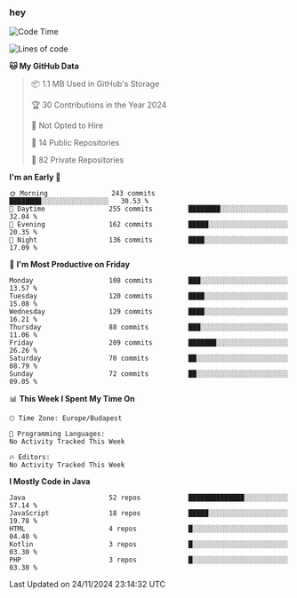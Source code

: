 ### hey

<!--START_SECTION:waka-->
![Code Time](http://img.shields.io/badge/Code%20Time-1%2C037%20hrs%202%20mins-blue)

![Lines of code](https://img.shields.io/badge/From%20Hello%20World%20I%27ve%20Written-1.1%20million%20lines%20of%20code-blue)

**🐱 My GitHub Data** 

> 📦 1.1 MB Used in GitHub's Storage 
 > 
> 🏆 30 Contributions in the Year 2024
 > 
> 🚫 Not Opted to Hire
 > 
> 📜 14 Public Repositories 
 > 
> 🔑 82 Private Repositories 
 > 
**I'm an Early 🐤** 

```text
🌞 Morning                243 commits         ████████░░░░░░░░░░░░░░░░░   30.53 % 
🌆 Daytime                255 commits         ████████░░░░░░░░░░░░░░░░░   32.04 % 
🌃 Evening                162 commits         █████░░░░░░░░░░░░░░░░░░░░   20.35 % 
🌙 Night                  136 commits         ████░░░░░░░░░░░░░░░░░░░░░   17.09 % 
```
📅 **I'm Most Productive on Friday** 

```text
Monday                   108 commits         ███░░░░░░░░░░░░░░░░░░░░░░   13.57 % 
Tuesday                  120 commits         ████░░░░░░░░░░░░░░░░░░░░░   15.08 % 
Wednesday                129 commits         ████░░░░░░░░░░░░░░░░░░░░░   16.21 % 
Thursday                 88 commits          ███░░░░░░░░░░░░░░░░░░░░░░   11.06 % 
Friday                   209 commits         ███████░░░░░░░░░░░░░░░░░░   26.26 % 
Saturday                 70 commits          ██░░░░░░░░░░░░░░░░░░░░░░░   08.79 % 
Sunday                   72 commits          ██░░░░░░░░░░░░░░░░░░░░░░░   09.05 % 
```


📊 **This Week I Spent My Time On** 

```text
🕑︎ Time Zone: Europe/Budapest

💬 Programming Languages: 
No Activity Tracked This Week

🔥 Editors: 
No Activity Tracked This Week
```

**I Mostly Code in Java** 

```text
Java                     52 repos            ██████████████░░░░░░░░░░░   57.14 % 
JavaScript               18 repos            █████░░░░░░░░░░░░░░░░░░░░   19.78 % 
HTML                     4 repos             █░░░░░░░░░░░░░░░░░░░░░░░░   04.40 % 
Kotlin                   3 repos             █░░░░░░░░░░░░░░░░░░░░░░░░   03.30 % 
PHP                      3 repos             █░░░░░░░░░░░░░░░░░░░░░░░░   03.30 % 
```




 Last Updated on 24/11/2024 23:14:32 UTC
<!--END_SECTION:waka-->
